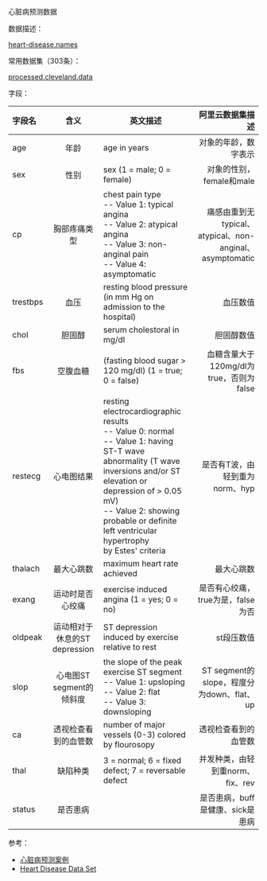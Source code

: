 心脏病预测数据

数据描述：

[heart-disease.names](http://archive.ics.uci.edu/ml/machine-learning-databases/heart-disease/heart-disease.names)

常用数据集（303条）：

[processed.cleveland.data](http://archive.ics.uci.edu/ml/machine-learning-databases/heart-disease/processed.cleveland.data)

字段：

| 字段名   |             含义              | 英文描述                                                     |                                         阿里云数据集描述 |
| :------- | :---------------------------: | ------------------------------------------------------------ | -------------------------------------------------------: |
| age      |             年龄              | age in years                                                 |                                     对象的年龄，数字表示 |
| sex      |             性别              | sex (1 = male; 0 = female)                                   |                                 对象的性别，female和male |
| cp       |         胸部疼痛类型          | chest pain type<br/>-- Value 1: typical angina<br/>-- Value 2: atypical angina<br/>-- Value 3: non-anginal pain<br/>-- Value 4: asymptomatic | 痛感由重到无typical、atypical、non-anginal、asymptomatic |
| trestbps |             血压              | resting blood pressure (in mm Hg on admission to the <br/>        hospital) |                                                 血压数值 |
| chol     |            胆固醇             | serum cholestoral in mg/dl                                   |                                               胆固醇数值 |
| fbs      |           空腹血糖            | (fasting blood sugar > 120 mg/dl)  (1 = true; 0 = false)     |                  血糖含量大于120mg/dl为true，否则为false |
| restecg  |          心电图结果           | resting electrocardiographic results<br/>-- Value 0: normal<br/>-- Value 1: having ST-T wave abnormality (T wave inversions and/or ST <br/>            elevation or depression of > 0.05 mV)<br/>-- Value 2: showing probable or definite left ventricular hypertrophy<br/>            by Estes' criteria |                           是否有T波，由轻到重为norm、hyp |
| thalach  |          最大心跳数           | maximum heart rate achieved                                  |                                               最大心跳数 |
| exang    |       运动时是否心绞痛        | exercise induced angina (1 = yes; 0 = no)                    |                        是否有心绞痛，true为是，false为否 |
| oldpeak  | 运动相对于休息的ST depression | ST depression induced by exercise relative to rest           |                                               st段压数值 |
| slop     |   心电图ST segment的倾斜度    | the slope of the peak exercise ST segment<br/>-- Value 1: upsloping<br/>-- Value 2: flat<br/>-- Value 3: downsloping |                ST segment的slope，程度分为down、flat、up |
| ca       |     透视检查看到的血管数      | number of major vessels (0-3) colored by flourosopy          |                                     透视检查看到的血管数 |
| thal     |           缺陷种类            | 3 = normal; 6 = fixed defect; 7 = reversable defect          |                         并发种类，由轻到重norm、fix、rev |
| status   |           是否患病            |                                                              |                         是否患病，buff是健康、sick是患病 |

参考：

- [心脏病预测案例](https://help.aliyun.com/document_detail/34929.html)
- [Heart Disease Data Set](http://archive.ics.uci.edu/ml/datasets/Heart+Disease)